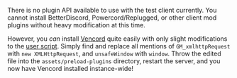 There is no plugin API available to use with the test client currently.
You cannot install BetterDiscord, Powercord/Replugged, or other client mod plugins without heavy modification at this time.

However, you _can_ install [Vencord](https://github.com/Vendicated/Vencord)
quite easily with only slight modifications to the [user script](https://github.com/Vendicated/Vencord#installing-on-browser).
Simply find and replace all mentions of `GM_xmlhttpRequest` with `new XMLHttpRequest`, and `unsafeWindow` with `window`.
Throw the edited file into the `assets/preload-plugins` directory, restart the server, and you now have Vencord installed instance-wide!
